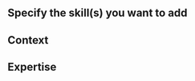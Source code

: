 ## Specify the skill(s) you want to add

## Context
<!--- what need to you want to fulfill (BV ? $) -->

## Expertise
<!--- Please specify the expertise as an indication, even though the skill will be added to all expertises -->
